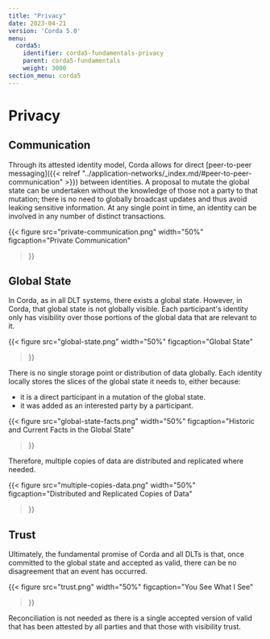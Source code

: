 ```yaml
---
title: "Privacy"
date: 2023-04-21
version: 'Corda 5.0'
menu:
  corda5:
    identifier: corda5-fundamentals-privacy
    parent: corda5-fundamentals
    weight: 3000
section_menu: corda5
---
```


# Privacy

## Communication

Through its attested identity model, Corda allows for direct [peer-to-peer messaging]({{< relref "../application-networks/_index.md/#peer-to-peer-communication" >}}) between identities. 
A proposal to mutate the global state can be undertaken without the knowledge of those not a party to that mutation; there is no need to globally broadcast updates and thus avoid leaking sensitive information.
At any single point in time, an identity can be involved in any number of distinct transactions.

{{< 
  figure
	 src="private-communication.png"
   width="50%"
	 figcaption="Private Communication"
>}}

## Global State

In Corda, as in all DLT systems, there exists a global state. 
However, in Corda, that global state is not globally visible. 
Each participant's identity only has visibility over those portions of the global data that are relevant to it.

{{< 
  figure
	 src="global-state.png"
   width="50%"
	 figcaption="Global State"
>}}

There is no single storage point or distribution of data globally. 
Each identity locally stores the slices of the global state it needs to, either because:
* it is a direct participant in a mutation of the global state.
* it was added as an interested party by a participant.

{{< 
  figure
	 src="global-state-facts.png"
   width="50%"
	 figcaption="Historic and Current Facts in the Global State"
>}}

Therefore, multiple copies of data are distributed and replicated where needed.

{{< 
  figure
	 src="multiple-copies-data.png"
   width="50%"
	 figcaption="Distributed and Replicated Copies of Data"
>}}

## Trust

Ultimately, the fundamental promise of Corda and all DLTs is that, once committed to the global state and accepted as valid, there can be no disagreement that an event has occurred.

{{< 
  figure
	 src="trust.png"
   width="50%"
	 figcaption="You See What I See"
>}}

Reconciliation is not needed as there is a single accepted version of valid that has been attested by all parties and that those with visibility trust.